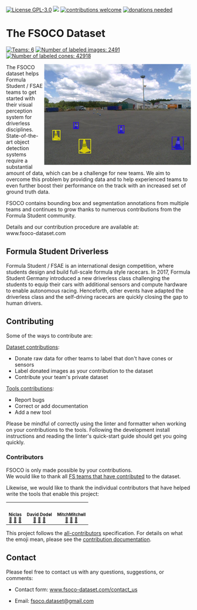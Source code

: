 <!-- HTML used for easier automatic updates via scripts --><html><body>
<a href="../LICENSE" target="_blank"><img alt="License GPL-3.0" src="https://img.shields.io/github/license/fsoco/fsoco-dataset?style=flat"/></a>
<a href="https://www.codacy.com/manual/fsoco/fsoco-dataset?utm_source=github.com&amp;utm_medium=referral&amp;utm_content=fsoco/fsoco-dataset&amp;utm_campaign=Badge_Grade"><img src="https://app.codacy.com/project/badge/Grade/16570c4c4b43418aa862bff60f6a61d4"/></a>
<a href="https://www.fsoco-dataset.com/how_to_contribute/" target="_blank"><img alt="contributions welcome" src="https://img.shields.io/badge/contributions-welcome-brightgreen?style=flat"/></a>
<a href="https://www.fsoco-dataset.com/contact_us/" target="_blank"><img alt="donations needed" src="https://img.shields.io/badge/data_donations-needed-red?style=flat"/></a> <br/>
<h1>The FSOCO Dataset</h1>
<p><a href="https://www.fsoco-dataset.com/contributors/" target="_blank"><img alt="Teams: 6" id="num_teams" src="https://img.shields.io/badge/Teams-6-green.svg"/></a>
<a href="https://www.fsoco-dataset.com/overview/" target="_blank"><img alt="Number of labeled images: 2491" id="num_bbox_images" src="https://img.shields.io/badge/Images-2,491-blue.svg"/></a>
<a href="https://www.fsoco-dataset.com/overview/" target="_blank"><img alt="Number of labeled cones: 42918" id="num_bbox_cones" src="https://img.shields.io/badge/Cones-42,918-blue.svg"/></a></p>
<p><img align="right" src="assets/img/examples/index.png" width="400"/></p>
<p>The FSOCO dataset helps Formula Student / FSAE teams to get started with their visual perception system for driverless disciplines.
State-of-the-art object detection systems require a substantial amount of data, which can be a challenge for new teams.
We aim to overcome this problem by providing data and to help experienced teams to even further boost their performance on the track with an increased set of ground truth data.</p>
<p>FSOCO contains bounding box and segmentation annotations from multiple teams and continues to grow thanks to numerous contributions from the Formula Student community.</p>
<p>Details and our contribution procedure are available at:
<br/>
www.fsoco-dataset.com</p>
<h2>Formula Student Driverless</h2>
<p>Formula Student / FSAE is an international design competition, where students design and build full-scale formula style racecars.
In 2017, Formula Student Germany introduced a new driverless class challenging the students to equip their cars with additional sensors and compute hardware to enable autonomous racing.
Henceforth, other events have adapted the driverless class and the self-driving racecars are quickly closing the gap to human drivers.</p>
<h2>Contributing</h2>
<p>Some of the ways to contribute are:</p>
<p><a href="https://www.fsoco-dataset.com/how_to_contribute/">Dataset contributions</a>:
</p><ul>
<li> Donate raw data for other teams to label that don't have cones or sensors</li>
<li> Label donated images as your contribution to the dataset</li>
<li> Contribute your team's private dataset</li>
</ul>
<p><a href="../CONTRIBUTING.md#contribute">Tools contributions</a>:
</p><ul>
<li>Report bugs</li>
<li>Correct or add documentation</li>
<li>Add a new tool</li>
</ul>
<p>Please be mindful of correctly using the linter and formatter when working on your contributions to the tools.
Following the development install instructions and reading the linter's quick-start guide should get you going quickly.</p>
<h3>Contributors</h3>
<p>FSOCO is only made possible by your contributions.<br/>
We would like to thank all <a href="https://www.fsoco-dataset.com/contributors/">FS teams that have contributed</a> to the dataset.</p>
<p>Likewise, we would like to thank the individual contributors that have helped write the tools that enable this project:</p>
<!-- ALL-CONTRIBUTORS-LIST:START - Do not remove or modify this section -->
<!-- prettier-ignore-start -->
<!-- markdownlint-disable -->
<table>
<tr>
<td align="center"><a href="https://github.com/vniclas"><img alt="" src="https://avatars2.githubusercontent.com/u/49001036?v=4" width="100px;"/><br/><sub><b>Niclas</b></sub></a><br/><a href="https://github.com/fsoco/fsoco-dataset/issues?q=author%3Avniclas" title="Bug reports">🐛</a> <a href="https://github.com/fsoco/fsoco-dataset/commits?author=vniclas" title="Documentation">📖</a> <a href="#tool-vniclas" title="Tools">🔧</a></td>
<td align="center"><a href="https://github.com/ddavid"><img alt="" src="https://avatars0.githubusercontent.com/u/18621443?v=4" width="100px;"/><br/><sub><b>David Dodel</b></sub></a><br/><a href="https://github.com/fsoco/fsoco-dataset/issues?q=author%3Addavid" title="Bug reports">🐛</a> <a href="https://github.com/fsoco/fsoco-dataset/commits?author=ddavid" title="Documentation">📖</a> <a href="#tool-ddavid" title="Tools">🔧</a></td>
<td align="center"><a href="https://github.com/MitchellMitch"><img alt="" src="https://avatars0.githubusercontent.com/u/9809116?v=4" width="100px;"/><br/><sub><b>MitchMitchell</b></sub></a><br/><a href="https://github.com/fsoco/fsoco-dataset/issues?q=author%3AMitchellMitch" title="Bug reports">🐛</a> <a href="https://github.com/fsoco/fsoco-dataset/commits?author=MitchellMitch" title="Documentation">📖</a> <a href="#tool-MitchellMitch" title="Tools">🔧</a></td>
</tr>
</table>
<!-- markdownlint-enable -->
<!-- prettier-ignore-end -->
<!-- ALL-CONTRIBUTORS-LIST:END -->
<p>This project follows the <a href="https://github.com/all-contributors/all-contributors">all-contributors</a> specification.
For details on what the emoji mean, please see the <a href="../CONTRIBUTING.md#all_contributors">contribution documentation</a>.</p>
<h2>Contact</h2>
Please feel free to contact us with any questions, suggestions, or comments:
<ul>
<li>
<p>Contact form: <a href="https://www.fsoco-dataset.com/contact_us/">www.fsoco-dataset.com/contact_us</a></p>
</li>
<li>
<p>Email: <a href="mailto:fsoco.dataset@gmail.com">fsoco.dataset@gmail.com</a></p>
</li>
</ul>
</body></html>
